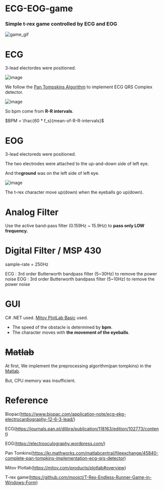 # ECG-EOG-game
### Simple t-rex game controlled by ECG and EOG

![game_gif](https://user-images.githubusercontent.com/75467530/230481366-1f627547-fa07-401d-8bc6-11f224a45bc2.gif)

# ECG
3-lead electordes were positioned.

![image](https://user-images.githubusercontent.com/75467530/230487219-329eb660-5787-4676-b231-54ddaafa5577.png)


We follow the [Pan Tompskins Algorithm](https://kr.mathworks.com/matlabcentral/fileexchange/45840-complete-pan-tompkins-implementation-ecg-qrs-detector) to implement ECG QRS Complex detector.

![image](https://user-images.githubusercontent.com/75467530/230486414-8376a7cc-0ec9-4d30-a91b-a0c71a95dc11.png)


So bpm come from **R-R intervals**.

$BPM = \frac{60 * f_s}{mean-of-R-R-intervals}$


# EOG
3-lead electoreds were positioned.

The two electrodes were attached to the up-and-down side of left eye.

And the**ground** was on the left side of left eye.

![image](https://user-images.githubusercontent.com/75467530/230487631-4650bf8f-226b-46e6-b07d-32f2b1afad93.png)

The t-rex character move up(down) when the eyeballs go up(down).

# Analog Filter

Use the active band-pass filter (0.159Hz ~ 15.9Hz) to **pass only LOW frequency.**

# Digital Filter / MSP 430

sample-rate = 250Hz

ECG : 3rd order Butterworth bandpass filter (5~30Hz) to remove the power noise
EOG : 3rd order Butterworth bandpass filter (5~10Hz) to remove the power noise

# GUI
C# .NET used.
[Mitov PlotLab Basic](https://mitov.com/products/plotlab#overview) used.
- The speed of the obstacle is determined by **bpm**.
- The character moves with **the movement of the eyeballs**.

# ~~Matlab~~

At first, We implement the preprocessing algorithm(pan tompkins) in the [Matlab](https://kr.mathworks.com/?s_tid=gn_logo).

But, CPU memory was insufficient.

# Reference
Biopac(https://www.biopac.com/application-note/ecg-ekg-electrocardiography-12-6-3-lead/)

ECG(https://journals.pan.pl/dlibra/publication/118163/edition/102773/content)

EOG(https://electrooculography.wordpress.com/)

Pan Tomkins(https://kr.mathworks.com/matlabcentral/fileexchange/45840-complete-pan-tompkins-implementation-ecg-qrs-detector)

Mitov Plotlab(https://mitov.com/products/plotlab#overview)

T-rex game(https://github.com/mooict/T-Rex-Endless-Runner-Game-in-Windows-Form)


